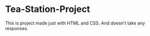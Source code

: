 # Tea-Station-Project

This is project made just with HTML and CSS. And doesn't take any responses. 
